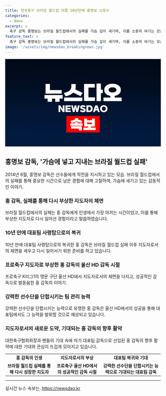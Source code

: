 ```yaml
---
title: 한국축구 브라질 월드컵 아픔 10년만에 홍명보 소방수
categories:
  - News
excerpt: >
  축구 감독 홍명보는 브라질 월드컵에서의 실패를 가슴 깊이 새기며, 이를 소중히 여기는 모습을 보였다. 그 실패는 그에게 중요한 과정이었고, 자신의 인생에서 가장 아끼는 시간이라고 표현했다. 이제 10년 만에 대표팀 감독으로의 복귀가 결정되었는데, 그의 지난 성과를 보면 그는 팀을 단합시키는 뛰어난 능력으로 유명하다. 현 울산 HD에서의 성과와 함께 그의 감독 재능에 대한 기대가 높아지고 있다. 브라질 월드컵의 역설적인 실패로부터 감독으로서의 성장을 거듭해, 홍 감독에게 새로운 도전과 성공이 기대된다.
feature_text: >
  축구 감독 홍명보는 브라질 월드컵에서의 실패를 가슴 깊이 새기며, 이를 소중히 여기는 모습을 보였다. 그 실패는 그에게 중요한 과정이었고, 자신의 인생에서 가장 아끼는 시간이라고 표현했다. 이제 10년 만에 대표팀 감독으로의 복귀가 결정되었는데, 그의 지난 성과를 보면 그는 팀을 단합시키는 뛰어난 능력으로 유명하다. 현 울산 HD에서의 성과와 함께 그의 감독 재능에 대한 기대가 높아지고 있다. 브라질 월드컵의 역설적인 실패로부터 감독으로서의 성장을 거듭해, 홍 감독에게 새로운 도전과 성공이 기대된다.
image: '/assets/img/newsdao_breakingnews.jpg'
---
```


<p><img src="/assets/img/newsdao_breakingnews.jpg" alt="pcversion 속보" /></p>

<h2 data-ke-size="size26">홍명보 감독, '가슴에 넣고 지내는 브라질 월드컵 실패'</h2>

<p data-ke-size="size16">2014년 6월, 홍명보 감독은 선수들에게 작전을 지시하고 있는 모습. 브라질 월드컵에서의 실패를 통해 중요한 시간으로 남은 경험에 대해 고찰하며, 가슴에 새기고 있는 감동적인 이야기.</p>

<h3 data-ke-size="size24">홍 감독, 실패를 통해 다시 부상한 지도자의 체면</h3>

<p data-ke-size="size16">브라질 월드컵에서의 실패는 홍 감독에게 인생에서 가장 아끼는 시간이었고, 이를 통해 부상한 지도자로 다시 일어선 경험이라고 말씀하였습니다.</p>

<h3 data-ke-size="size24">10년 만에 대표팀 사령탑으로의 복귀</h3>

<p data-ke-size="size16">10년 만에 대표팀 사령탑으로의 복귀한 홍 감독은 브라질 월드컵 실패 이후 지도자로서의 체면을 세우고 다시 일어서기 위한 준비를 하고 있습니다.</p>

<h3 data-ke-size="size24">프로축구 지도자로 부상한 홍 감독의 울산 HD 감독 시절</h3>

<p data-ke-size="size16">프로축구 K리그1의 명문 구단 울산 HD에서 지도자로서의 체면을 다지고, 성공적인 감독으로 발돋움한 홍 감독의 이야기.</p>

<h3 data-ke-size="size24">강력한 선수단을 단합시키는 팀 관리 능력</h3>

<p data-ke-size="size16">강력한 선수단을 단합시키는 능력으로 유명한 홍 감독은 울산 HD에서의 성공을 통해 대표팀에서도 그 능력을 발휘할 것으로 예상되고 있습니다.</p>

<h3 data-ke-size="size24">지도자로서의 새로운 도약, 기대되는 홍 감독의 향후 활약</h3>

<p data-ke-size="size16">대한축구협회회장과 팬들의 기대 속에 차기 대표팀 감독으로 선임된 홍 감독의 향후 활약에 대한 기대와 관심이 뜨겁게 모아지고 있습니다.</p>

<table>
  <tr>
    <td style="text-align: center; height: 17px;"><b>홍 감독의 인생</b></td>
    <td style="text-align: center; height: 17px;"><b>지도자로서의 부상</b></td>
    <td style="text-align: center; height: 17px;"><b>대표팀 복귀와 기대</b></td>
  </tr>
  <tr>
    <td style="text-align: center; height: 17px;"><b>브라질 월드컵 실패를 통해 다시 성장한 지도자</b></td>
    <td style="text-align: center; height: 17px;"><b>프로축구 울산 HD에서의 성공적인 감독 시절</b></td>
    <td style="text-align: center; height: 17px;"><b>강력한 선수단을 단합시키는 능력으로 기대되는 대표팀 감독</b></td>
  </tr>
</table>

<hr>
실시간 뉴스 속보는, <a href="https://newsdao.kr" rel="dofollow">https://newsdao.kr</a>


